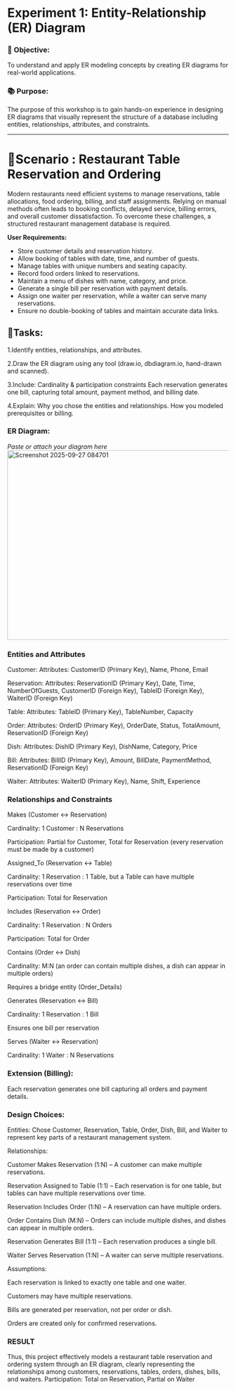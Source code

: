 # Experiment 1: Entity-Relationship (ER) Diagram

### 🎯 Objective:
To understand and apply ER modeling concepts by creating ER diagrams for real-world applications.

### 📚 Purpose:
The purpose of this workshop is to gain hands-on experience in designing ER diagrams that visually represent the structure of a database including entities, relationships, attributes, and constraints.


---

# 🧪Scenario : Restaurant Table Reservation and Ordering

Modern restaurants need efficient systems to manage reservations, table allocations, food ordering, billing, and staff assignments. Relying on manual methods often leads to booking conflicts, delayed service, billing errors, and overall customer dissatisfaction. To overcome these challenges, a structured restaurant management database is required.

**User Requirements:**  

- Store customer details and reservation history.
- Allow booking of tables with date, time, and number of guests.
- Manage tables with unique numbers and seating capacity.
- Record food orders linked to reservations.
- Maintain a menu of dishes with name, category, and price.
- Generate a single bill per reservation with payment details.
- Assign one waiter per reservation, while a waiter can serve many reservations.
- Ensure no double-booking of tables and maintain accurate data links.

## 📝Tasks:
1.Identify entities, relationships, and attributes.

2.Draw the ER diagram using any tool (draw.io, dbdiagram.io, hand-drawn and scanned).

3.Include:
    Cardinality & participation constraints
    Each reservation generates one bill, capturing total amount, payment method, and billing date.
    
4.Explain:
    Why you chose the entities and relationships.
    How you modeled prerequisites or billing.


### ER Diagram:
*Paste or attach your diagram here*  
<img width="709" height="431" alt="Screenshot 2025-09-27 084701" src="https://github.com/user-attachments/assets/5f637312-a81c-42f7-9548-7a68c85c3f9d" />


### Entities and Attributes

Customer: Attributes: CustomerID (Primary Key), Name, Phone, Email

Reservation: Attributes: ReservationID (Primary Key), Date, Time, NumberOfGuests, CustomerID (Foreign Key), TableID (Foreign Key), WaiterID (Foreign Key)

Table: Attributes: TableID (Primary Key), TableNumber, Capacity

Order: Attributes: OrderID (Primary Key), OrderDate, Status, TotalAmount, ReservationID (Foreign Key)

Dish: Attributes: DishID (Primary Key), DishName, Category, Price

Bill: Attributes: BillID (Primary Key), Amount, BillDate, PaymentMethod, ReservationID (Foreign Key)

Waiter: Attributes: WaiterID (Primary Key), Name, Shift, Experience

### Relationships and Constraints

Makes (Customer ↔ Reservation)

Cardinality: 1 Customer : N Reservations

Participation: Partial for Customer, Total for Reservation (every reservation must be made by a customer)

Assigned_To (Reservation ↔ Table)

Cardinality: 1 Reservation : 1 Table, but a Table can have multiple reservations over time

Participation: Total for Reservation

Includes (Reservation ↔ Order)

Cardinality: 1 Reservation : N Orders

Participation: Total for Order

Contains (Order ↔ Dish)

Cardinality: M:N (an order can contain multiple dishes, a dish can appear in multiple orders)

Requires a bridge entity (Order_Details)

Generates (Reservation ↔ Bill)

Cardinality: 1 Reservation : 1 Bill

Ensures one bill per reservation

Serves (Waiter ↔ Reservation)

Cardinality: 1 Waiter : N Reservations

### Extension (Billing):
Each reservation generates one bill capturing all orders and payment details.

### Design Choices:
Entities: Chose Customer, Reservation, Table, Order, Dish, Bill, and Waiter to represent key parts of a restaurant management system.

Relationships:

Customer Makes Reservation (1:N) – A customer can make multiple reservations.

Reservation Assigned to Table (1:1) – Each reservation is for one table, but tables can have multiple reservations over time.

Reservation Includes Order (1:N) – A reservation can have multiple orders.

Order Contains Dish (M:N) – Orders can include multiple dishes, and dishes can appear in multiple orders.

Reservation Generates Bill (1:1) – Each reservation produces a single bill.

Waiter Serves Reservation (1:N) – A waiter can serve multiple reservations.

Assumptions:

Each reservation is linked to exactly one table and one waiter.

Customers may have multiple reservations.

Bills are generated per reservation, not per order or dish.

Orders are created only for confirmed reservations.

### RESULT
Thus, this project effectively models a restaurant table reservation and ordering system through an ER diagram, clearly representing the relationships among customers, reservations, tables, orders, dishes, bills, and waiters.
Participation: Total on Reservation, Partial on Waiter

